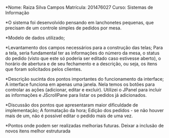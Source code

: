 *Nome: Raiza Silva Campos
Matrícula: 201476027
Curso: Sistemas de Informação

*O sistema foi desenvolvido pensando em lanchonetes pequenas, que precisam de um controle simples de pedidos por mesa.

*Modelo de dados utilizado;

*Levantamento dos campos necessários para a construção das telas;
Para a tela, seria fundamental ter as informações do número da mesa, o status do pedido (visto que este só poderia ser editado caso estivesse aberto), o horário de abertura e de seu fechamento e a descrição, ou seja, os itens que foram solicitados pelos clientes.

*Descrição sucinta dos pontos importantes do funcionamento da interface;
A interface funciona em apenas uma janela. Nela temos os botões para controlar as ações (adicionar, editar e excluir). 
Utilizei o JPanel para incluir as informações e JScrollPane para listar os pedidos já adicionados.

*Discussão dos pontos que apresentaram maior dificuldade de implementação;
A formatação da hora;
Edição dos pedidos - se não houver mais de um, não é possível editar o pedido mais de uma vez.

*Pontos onde podem ser realizadas melhorias futuras.
Deixar a inclusão de novos itens melhor estruturada
